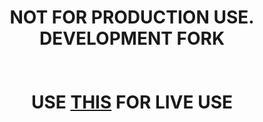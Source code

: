 
<h1 align='center'>NOT FOR PRODUCTION USE. <br>DEVELOPMENT FORK<br><br><br> USE <a href='https://github.com/thelindat/linden_inventory'> THIS</a> FOR LIVE USE</h1>
